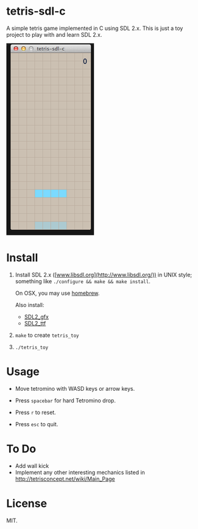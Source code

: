 tetris-sdl-c
============

A simple tetris game implemented in C using SDL 2.x.
This is just a toy project to play with and learn SDL 2.x.

![](demo.gif)

Install
=======

1.  Install SDL 2.x ([www.libsdl.org](http://www.libsdl.org/)) in UNIX style; something like `./configure && make && make install`.

    On OSX, you may use [homebrew](http://brew.sh/).

    Also install:

    * [SDL2_gfx](http://cms.ferzkopp.net/index.php/software/13-sdl-gfx)
    * [SDL2_ttf](https://www.libsdl.org/projects/SDL_ttf/)

2. `make` to create `tetris_toy`

3. `./tetris_toy`

Usage
=====

- Move tetromino with WASD keys or arrow keys.
- Press `spacebar` for hard Tetromino drop.

- Press `r` to reset.
- Press `esc` to quit.


To Do
=====

- Add wall kick
- Implement any other interesting mechanics listed in http://tetrisconcept.net/wiki/Main_Page

License
=======

MIT.
